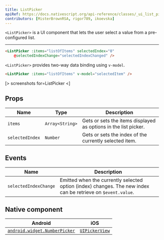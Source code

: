 ```yaml
---
title: ListPicker
apiRef: https://docs.nativescript.org/api-reference/classes/_ui_list_picker_.listpicker
contributors: [MisterBrownRSA, rigor789, ikoevska]
---
```


`<ListPicker>` is a UI component that lets the user select a value from a pre-configured list.

---

```html
<ListPicker :items="listOfItems" selectedIndex="0"
    @selectedIndexChange="selectedIndexChanged" />
```

`<ListPicker>` provides two-way data binding using `v-model`.

```html
<ListPicker :items="listOfItems" v-model="selectedItem" />
```

[> screenshots for=ListPicker <]

## Props

| Name | Type | Description |
|------|------|-------------|
| `items` | `Array<String>` | Gets or sets the items displayed as options in the list picker.
| `selectedIndex` | `Number` | Gets or sets the index of the currently selected item.

## Events

| Name | Description |
|------|-------------|
| `selectedIndexChange`| Emitted when the currently selected option (index) changes. The new index can be retrieve on `$event.value`.

## Native component

| Android | iOS |
|---------|-----|
| [`android.widget.NumberPicker`](https://developer.android.com/reference/android/widget/NumberPicker.html) | [`UIPickerView`](https://developer.apple.com/documentation/uikit/uipickerview)
